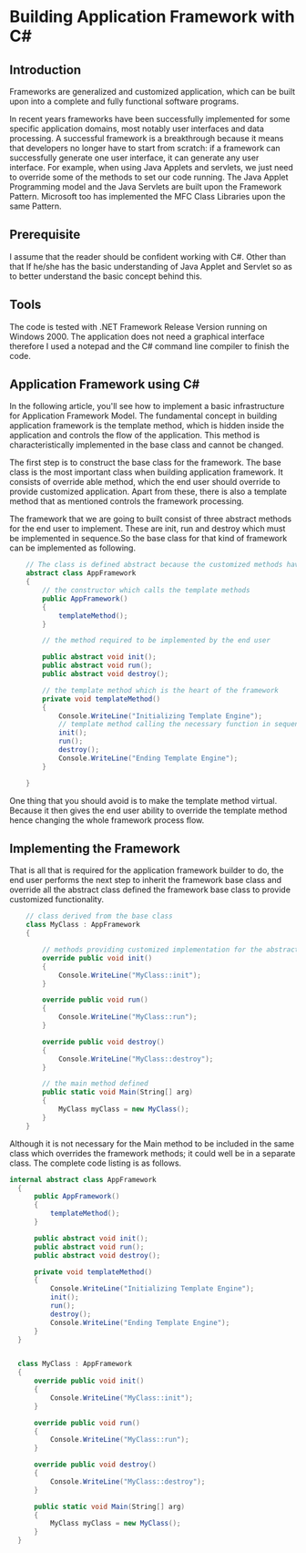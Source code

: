# Building Application Framework with C#

## Introduction
Frameworks are generalized and customized application, which can be built upon into a complete and fully functional software programs.

In recent years frameworks have been successfully implemented for some specific application domains, most notably user interfaces and data processing. A successful framework is a breakthrough because it means that developers no longer have to start from scratch: if a framework can successfully generate one user interface, it can generate any user interface.
For example, when using Java Applets and servlets, we just need to override some of the methods to set our code running. 
The Java Applet Programming model and the Java Servlets are built upon the Framework Pattern. Microsoft too has implemented the MFC Class Libraries upon the same Pattern.
## Prerequisite
I assume that the reader should be confident working with C#. Other than that If he/she has the basic understanding of Java Applet and Servlet so as to better understand the basic concept behind this.
## Tools
The code is tested with .NET Framework Release Version running on Windows 2000. The application does not need a graphical interface therefore I used a notepad and the C# command line compiler to finish the code.

## Application Framework using C#
In the following article, you'll see how to implement a basic infrastructure for Application Framework Model. The fundamental concept in building application framework is the template method, which is hidden inside the application and controls the flow of the application. This method is characteristically implemented in the base class and cannot be changed.

The first step is to construct the base class for the framework. The base class is the most important class when building application framework. It consists of override able method, which the end user should override to provide customized application. Apart from these, there is also a template method that as mentioned controls the framework processing.

The framework that we are going to built consist of three abstract methods for the end user to implement. These are init, run and destroy which must be implemented in sequence.So the base class for that kind of framework can be implemented as following.
```cs
    // The class is defined abstract because the customized methods have no definitions 
    abstract class AppFramework
    {
        // the constructor which calls the template methods 
        public AppFramework()
        {
            templateMethod();
        }

        // the method required to be implemented by the end user 

        public abstract void init();
        public abstract void run();
        public abstract void destroy();

        // the template method which is the heart of the framework 
        private void templateMethod()
        {
            Console.WriteLine("Initializing Template Engine");
            // template method calling the necessary function in sequence 
            init();
            run();
            destroy();
            Console.WriteLine("Ending Template Engine");
        }

    }
```
One thing that you should avoid is to make the template method virtual. 
Because it then gives the end user ability to override the template method hence changing the whole framework process flow.

## Implementing the Framework
That is all that is required for the application framework builder to do, the end user performs the next step to inherit the framework base class and override all the abstract class defined the framework base class to provide customized functionality.
```cs
    // class derived from the base class 
    class MyClass : AppFramework
    {

        // methods providing customized implementation for the abstract methods 
        override public void init()
        {
            Console.WriteLine("MyClass::init");
        }

        override public void run()
        {
            Console.WriteLine("MyClass::run");
        }

        override public void destroy()
        {
            Console.WriteLine("MyClass::destroy");
        }

        // the main method defined 
        public static void Main(String[] arg)
        {
            MyClass myClass = new MyClass();
        }
    }
```
Although it is not necessary for the Main method to be included in the same class which overrides the framework methods; it could well be in a separate class. 
The complete code listing is as follows.
  ```cs
  internal abstract class AppFramework
    {
        public AppFramework()
        {
            templateMethod();
        }

        public abstract void init();
        public abstract void run();
        public abstract void destroy();

        private void templateMethod()
        {
            Console.WriteLine("Initializing Template Engine");
            init();
            run();
            destroy();
            Console.WriteLine("Ending Template Engine");
        }
    }
 

    class MyClass : AppFramework
    {
        override public void init()
        {
            Console.WriteLine("MyClass::init");
        }

        override public void run()
        {
            Console.WriteLine("MyClass::run");
        }

        override public void destroy()
        {
            Console.WriteLine("MyClass::destroy");
        }

        public static void Main(String[] arg)
        {
            MyClass myClass = new MyClass();
        }
    }
```
